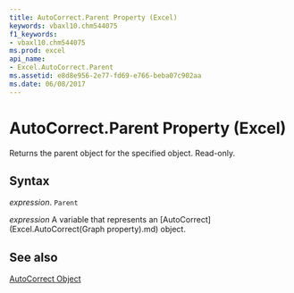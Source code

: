 ```yaml
---
title: AutoCorrect.Parent Property (Excel)
keywords: vbaxl10.chm544075
f1_keywords:
- vbaxl10.chm544075
ms.prod: excel
api_name:
- Excel.AutoCorrect.Parent
ms.assetid: e8d8e956-2e77-fd69-e766-beba07c902aa
ms.date: 06/08/2017
---
```



# AutoCorrect.Parent Property (Excel)

Returns the parent object for the specified object. Read-only.


## Syntax

 _expression_. `Parent`

 _expression_ A variable that represents an [AutoCorrect](Excel.AutoCorrect(Graph property).md) object.


## See also


[AutoCorrect Object](Excel.AutoCorrect(object).md)

